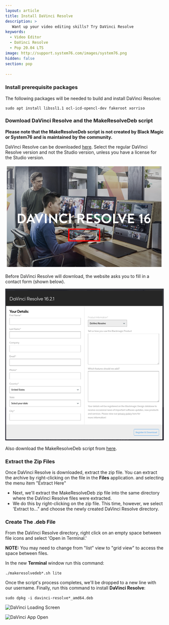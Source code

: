 ```yaml
---
layout: article
title: Install DaVinci Resolve
description: >
   Want up your video editing skills? Try DaVinci Resolve
keywords:
  - Video Editor
  - DaVinci Resolve
  - Pop 20.04 LTS
image: http://support.system76.com/images/system76.png
hidden: false
section: pop

---
```


### Install prerequisite packages

The following packages will be needed to build and install DaVinci Resolve:

```
sudo apt install libssl1.1 ocl-icd-opencl-dev fakeroot xorriso
```

### Download DaVinci Resolve and the MakeResolveDeb script

**Please note that the MakeResolveDeb script is not created by Black Magic or System76 and is maintained by the community.**

DaVinci Resolve can be downloaded [here](https://www.blackmagicdesign.com/products/davinciresolve/). Select the regular DaVinci Resolve version and not the Studio version, unless you have a license for the Studio version.

![Download button](/images/davinci-resolve/davinci-resolve-download.png)

Before DaVinci Resolve will download, the website asks you to fill in a contact form (shown below).

![Questions for download](/images/davinci-resolve/davinci-resolve-questions.png)

Also download the MakeResolveDeb script from [here](http://www.danieltufvesson.com/makeresolvedeb).

### Extract the Zip Files

Once DaVinci Resolve is downloaded, extract the zip file.
You can extract the archive by right-clicking on the file in the **Files** application. and selecting the menu item "Extract Here"

- Next, we'll extract the MakeResolveDeb zip file into the same directory where the DaVinci Resolve files were extracted.
- We do this by right-clicking on the zip file. This time, however, we select 'Extract to..." and choose the newly created DaVinci Resolve directory.

### Create The .deb File

From the DaVinci Resolve directory, right click on an empty space between file icons and select 'Open in Terminal.'

**NOTE:** You may need to change from "list" view to "grid view" to access the space between files.

In the new **Terminal** window run this command:

```./makeresolvedeb*.sh lite```

Once the script's process completes, we'll be dropped to a new line with our username.
Finally, run this command to install **DaVinci Resolve**:

```sudo dpkg -i davinci-resolve*_amd64.deb```

![DaVinci Loading Screen](/images/davinci-resolve/davinci-loading-screen.png)

![DaVinci App Open](/images/davinci-resolve/davinci-app-open.png)
